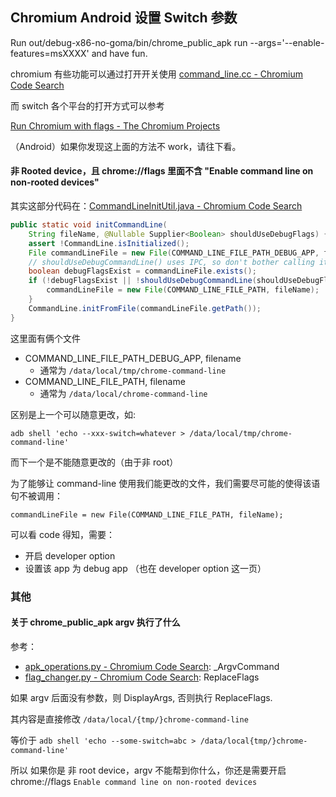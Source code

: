 ## Chromium Android 设置 Switch 参数

Run out/debug-x86-no-goma/bin/chrome_public_apk run --args='--enable-features=msXXXX' and have fun.



chromium 有些功能可以通过打开开关使用 [command_line.cc - Chromium Code Search](https://source.chromium.org/chromium/chromium/src/+/main:base/command_line.cc;l=1?q=command_line.cc&sq=&ss=chromium)

而 switch 各个平台的打开方式可以参考

[Run Chromium with flags - The Chromium Projects](https://www.chromium.org/developers/how-tos/run-chromium-with-flags)



（Android）如果你发现这上面的方法不 work，请往下看。

#### 非 Rooted device，且 chrome://flags 里面不含 "Enable command line on non-rooted devices"

其实这部分代码在：[CommandLineInitUtil.java - Chromium Code Search](https://source.chromium.org/chromium/chromium/src/+/main:base/android/java/src/org/chromium/base/CommandLineInitUtil.java;l=1?q=commandLineInitUtil.java&ss=chromium)

```java
public static void initCommandLine(
    String fileName, @Nullable Supplier<Boolean> shouldUseDebugFlags) {
    assert !CommandLine.isInitialized();
    File commandLineFile = new File(COMMAND_LINE_FILE_PATH_DEBUG_APP, fileName);
    // shouldUseDebugCommandLine() uses IPC, so don't bother calling it if no flags file exists.
    boolean debugFlagsExist = commandLineFile.exists();
    if (!debugFlagsExist || !shouldUseDebugCommandLine(shouldUseDebugFlags)) {
        commandLineFile = new File(COMMAND_LINE_FILE_PATH, fileName);
    }
    CommandLine.initFromFile(commandLineFile.getPath());
}
```

这里面有俩个文件

* COMMAND_LINE_FILE_PATH_DEBUG_APP, filename
  * 通常为 `/data/local/tmp/chrome-command-line`
* COMMAND_LINE_FILE_PATH, filename
  * 通常为 `/data/local/chrome-command-line`


区别是上一个可以随意更改，如:

`adb shell 'echo --xxx-switch=whatever > /data/local/tmp/chrome-command-line'`

而下一个是不能随意更改的（由于非 root）

为了能够让 command-line 使用我们能更改的文件，我们需要尽可能的使得该语句不被调用：

`commandLineFile = new File(COMMAND_LINE_FILE_PATH, fileName);`

可以看 code 得知，需要：

* 开启 developer option
* 设置该 app 为 debug app （也在 developer option 这一页）



### 其他

#### 关于 chrome_public_apk argv 执行了什么

参考：

* [apk_operations.py - Chromium Code Search](https://source.chromium.org/chromium/chromium/src/+/main:build/android/apk_operations.py;l=643?q=apk_operations.py&sq=&ss=chromium): _ArgvCommand
* [flag_changer.py - Chromium Code Search](https://source.chromium.org/chromium/chromium/src/+/main:third_party/catapult/devil/devil/android/flag_changer.py;l=1?q=flag_changer.py&sq=&ss=chromium): ReplaceFlags

如果 argv 后面没有参数，则 DisplayArgs, 否则执行 ReplaceFlags.

其内容是直接修改 `/data/local/{tmp/}chrome-command-line`

等价于 `adb shell 'echo --some-switch=abc > /data/local{tmp/}chrome-command-line'`

所以 如果你是 非 root device，argv 不能帮到你什么，你还是需要开启 chrome://flags `Enable command line on non-rooted devices`
